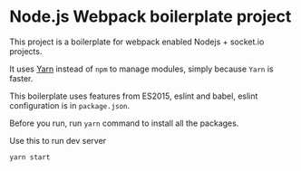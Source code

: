 # Node.js Webpack boilerplate project

This project is a boilerplate for webpack enabled Nodejs + socket.io projects.

It uses [Yarn](https://github.com/yarnpkg/yarn/) instead of `npm` to  manage modules, simply because `Yarn` is faster.

This boilerplate uses features from ES2015, eslint and babel, eslint configuration is in `package.json`.

Before you run, run `yarn` command to install all the packages.

Use this to run dev server

```
yarn start
```

